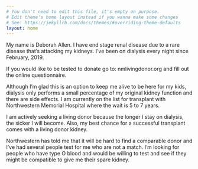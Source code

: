 ```yaml
---
# You don't need to edit this file, it's empty on purpose.
# Edit theme's home layout instead if you wanna make some changes
# See: https://jekyllrb.com/docs/themes/#overriding-theme-defaults
layout: home
---
```

My name is Deborah Allen.  I have end stage renal disease due to a rare disease that’s attacking my kidneys.  I’ve been on dialysis every night since February, 2019.

If you would like to be tested to donate go to: nmlivingdonor.org and fill out the online questionnaire.

Although I’m glad this is an option to keep me alive to be here for my kids, dialysis only performs a small percentage of my original kidney function and there are side effects.  I am currently on the list for transplant with Northwestern Memorial Hospital where the wait is 5 to 7 years.

I am actively seeking a living donor because the longer I stay on dialysis, the sicker I will become.  Also, my best chance for a successful transplant comes with a living donor kidney.  

Northwestern has told me that it will be hard to find a comparable donor and I’ve had several people test for me who are not a match.  I’m looking for people who have type O blood and would be willing to test and see if they might be compatible to give me their spare kidney.